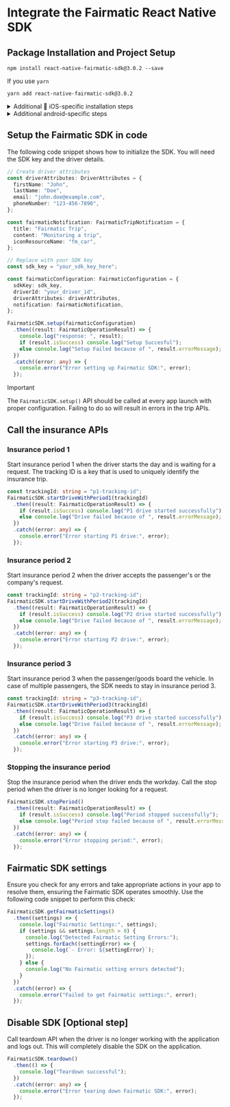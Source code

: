 # Integrate the Fairmatic React Native SDK

## Package Installation and Project Setup

```shell
npm install react-native-fairmatic-sdk@3.0.2 --save
```

If you use `yarn`

```shell
yarn add react-native-fairmatic-sdk@3.0.2
```

<details>


<summary>Additional  iOS-specific installation steps</summary>

## Additional iOS-specific installation steps

### Podfile changes

In your project's `Podfile`, add the following lines:

```ruby
target 'YourApp' do
  use_frameworks! # The Fairmatic SDK is provided as a dynamic framework
  # your pods go here
  ......
  # Add Fairmatic iOS Pod dependency
  pod 'FairmaticSDK', :git => 'https://github.com/fairmatic/fairmatic-cocoapods', :tag => '3.0.0'
  pod 'react-native-fairmatic-sdk', :path => '../node_modules/react-native-fairmatic-sdk'
```
and run `cd ios & pod install`

> **WARNING**
>
> Fairmatic React Native Library needs `use_frameworks!`, which will not work with Flipper. More on this can be read [here](https://github.com/facebook/flipper/issues/2414).

### Adjusting project settings

#### Background Modes

Allow background location updates and background fetch for your app:
On the project screen, click Capabilities → Turn Background Modes on → Select Location updates and Background Fetch

#### Permission-related keys in `Info.plist`

If your app does not already have them, please include the following keys in your app's `Info.plist`:

```xml
<key>NSLocationAlwaysAndWhenInUseUsageDescription</key>
<string>We need background location permission to provide you with
driving analytics</string>
<key>NSLocationWhenInUseUsageDescription</key>
<string>We need background location permission to provide you with
driving analytics</string>
<key>NSMotionUsageDescription</key>
<string>We use activity to detect your trips faster and more accurately.
This also reduces the amount of battery we use.</string>
<key>NSBluetoothAlwaysUsageDescription</key>
<string>Bluetooth</string>
<key>NSBluetoothPeripheralUsageDescription</key>
<string>Bluetooth</string>
```

> **NOTE**
>  
> Even though we won't actually use Bluetooth features, Apple requires this message whenever Bluetooth code is present in an app. This is just a technical requirement.


#### Background task ID

For the Fairmatic SDK to be more accurate in uploading all trip data, it needs to have [background fetch capability](https://developer.apple.com/documentation/uikit/using-background-tasks-to-update-your-app) and a background task ID declared in your Info.plist file. You must add the following line in the `Info.plist` file:

```xml
<key>BGTaskSchedulerPermittedIdentifiers</key>
<array>
	<string>com.fairmatic.sdk.bgrefreshtask</string>
</array>
```

</details>

<details>

<summary>Additional android-specific steps</summary>

## Update minSdk
Update your minSdk to `26`. Based on your project setup, it could either be found under `buildScript -> ext` 
block or directly under `android -> defaultConfig` block in your `build.gradle` file

## Add DriveQuant maven repository
```
repositories {
    maven {
        url "https://maven.drivequant.com/repository/android-sdk/"
    }
}
```

## Set allowBackup to `true` (troubleshooting)
If you face the following error while building the android app, either remove `android:allowBackup` key from the `AndroidManifest.xml` or replace it as described in the error message
```
Error:
	Attribute application@allowBackup value=(false) from AndroidManifest.xml:8:7-34
	is also present at [com.fairmatic:sdk:3.0.2] AndroidManifest.xml:13:9-35 value=(true).
	Suggestion: add 'tools:replace="android:allowBackup"' to <application> element at AndroidManifest.xml to override.
```

</details>

## Setup the Fairmatic SDK in code

The following code snippet shows how to initialize the SDK. You will need the SDK key and the driver details.

```typescript
// Create driver attributes
const driverAttributes: DriverAttributes = {
  firstName: "John",
  lastName: "Doe",
  email: "john.doe@example.com",
  phoneNumber: "123-456-7890",
};

const fairmaticNotification: FairmaticTripNotification = {
  title: "Fairmatic Trip",
  content: "Monitoring a trip",
  iconResourceName: "fm_car",
};

// Replace with your SDK key
const sdk_key = "your_sdk_key_here";

const fairmaticConfiguration: FairmaticConfiguration = {
  sdkKey: sdk_key,
  driverId: "your_driver_id",
  driverAttributes: driverAttributes,
  notification: fairmaticNotification,
};

FairmaticSDK.setup(fairmaticConfiguration)
  .then((result: FairmaticOperationResult) => {
    console.log("response: ", result);
    if (result.isSuccess) console.log("Setup Succesful");
    else console.log("Setup Failed because of ", result.errorMessage);
  })
  .catch((error: any) => {
    console.error("Error setting up Fairmatic SDK:", error);
  });
```

> [!IMPORTANT]
> The `FairmaticSDK.setup()` API should be called at every app launch with proper configuration. Failing to do so will result in errors in the trip APIs.

## Call the insurance APIs

### Insurance period 1
Start insurance period 1 when the driver starts the day and is waiting for a request. The tracking ID is a key that is used to uniquely identify the insurance trip.

```typescript
const trackingId: string = "p1-tracking-id";
FairmaticSDK.startDriveWithPeriod1(trackingId)
  .then((result: FairmaticOperationResult) => {
    if (result.isSuccess) console.log("P1 drive started successfully");
    else console.log("Drive failed because of ", result.errorMessage);
  })
  .catch((error: any) => {
    console.error("Error starting P1 drive:", error);
  });
```

### Insurance period 2
Start insurance period 2 when the driver accepts the passenger's or the company's request.

```typescript
const trackingId: string = "p2-tracking-id";
FairmaticSDK.startDriveWithPeriod2(trackingId)
  .then((result: FairmaticOperationResult) => {
    if (result.isSuccess) console.log("P2 drive started successfully");
    else console.log("Drive failed because of ", result.errorMessage);
  })
  .catch((error: any) => {
    console.error("Error starting P2 drive:", error);
  });
```

### Insurance period 3
Start insurance period 3 when the passenger/goods board the vehicle. In case of multiple passengers, the SDK needs to stay in insurance period 3.

```typescript
const trackingId: string = "p3-tracking-id";
FairmaticSDK.startDriveWithPeriod3(trackingId)
  .then((result: FairmaticOperationResult) => {
    if (result.isSuccess) console.log("P3 drive started successfully");
    else console.log("Drive failed because of ", result.errorMessage);
  })
  .catch((error: any) => {
    console.error("Error starting P3 drive:", error);
  });
```

### Stopping the insurance period
Stop the insurance period when the driver ends the workday. Call the stop period when the driver is no longer looking for a request.

```typescript
FairmaticSDK.stopPeriod()
  .then((result: FairmaticOperationResult) => {
    if (result.isSuccess) console.log("Period stopped successfully");
    else console.log("Period stop failed because of ", result.errorMessage);
  })
  .catch((error: any) => {
    console.error("Error stopping period:", error);
  });
```

## Fairmatic SDK settings

Ensure you check for any errors and take appropriate actions in your app to resolve them, ensuring the Fairmatic SDK operates smoothly. Use the following code snippet to perform this check:

```typescript
FairmaticSDK.getFairmaticSettings()
  .then((settings) => {
    console.log("Fairmatic Settings:", settings);
    if (settings && settings.length > 0) {
      console.log("Detected Fairmatic Setting Errors:");
      settings.forEach((settingError) => {
        console.log(`- Error: ${settingError}`);
      });
    } else {
      console.log("No Fairmatic setting errors detected");
    }
  })
  .catch((error) => {
    console.error("Failed to get Fairmatic settings:", error);
  });
```

## Disable SDK [Optional step]
Call teardown API when the driver is no longer working with the application and logs out. This will completely disable the SDK on the application.

```typescript
FairmaticSDK.teardown()
  .then(() => {
    console.log("Teardown successful");
  })
  .catch((error: any) => {
    console.error("Error tearing down Fairmatic SDK:", error);
  });
```
